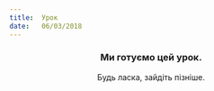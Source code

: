 ```yaml
---
title:  Урок
date:   06/03/2018
---
```


### <center>Ми готуємо цей урок.</center>
<center>Будь ласка, зайдіть пізніше.</center>